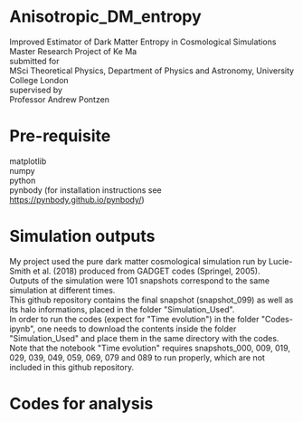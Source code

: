# Anisotropic_DM_entropy

Improved Estimator of Dark Matter Entropy in Cosmological Simulations  
Master Research Project of Ke Ma  
submitted for  
MSci Theoretical Physics, Department of Physics and Astronomy, University College London  
supervised by  
Professor Andrew Pontzen  

# Pre-requisite

matplotlib  
numpy  
python  
pynbody (for installation instructions see https://pynbody.github.io/pynbody/)  

# Simulation outputs

My project used the pure dark matter cosmological simulation run by Lucie-Smith et al. (2018) produced from GADGET codes (Springel, 2005).  
Outputs of the simulation were 101 snapshots correspond to the same simulation at different times.  
This github repository contains the final snapshot (snapshot_099) as well as its halo informations, placed in the folder "Simulation_Used".   
In order to run the codes (expect for "Time evolution") in the folder "Codes-ipynb", one needs to download the contents inside the folder "Simulation_Used" and place them in the same directory with the codes.    
Note that the notebook "Time evolution" requires snapshots_000, 009, 019, 029, 039, 049, 059, 069, 079 and 089 to run properly, which are not included in this github repository.  
 
# Codes for analysis


